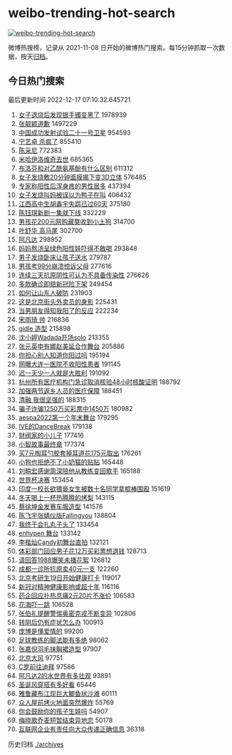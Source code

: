# weibo-trending-hot-search

[![weibo-trending-hot-search](https://github.com/ameizi/weibo-trending-hot-search/actions/workflows/ci.yml/badge.svg)](https://github.com/ameizi/weibo-trending-hot-search/actions/workflows/ci.yml)

微博热搜榜，记录从 2021-11-08 日开始的微博热门搜索。每15分钟抓取一次数据，按天[归档](./archives)。

## 今日热门搜索

<!-- BEGIN --> 
最后更新时间 2022-12-17 07:10:32.645721 
1. [女子退烧后发现银手镯变黑了](https://s.weibo.com/weibo?q=%23%E5%A5%B3%E5%AD%90%E9%80%80%E7%83%A7%E5%90%8E%E5%8F%91%E7%8E%B0%E9%93%B6%E6%89%8B%E9%95%AF%E5%8F%98%E9%BB%91%E4%BA%86%23&t=31&band_rank=1&Refer=top) 1978939
1. [张靓颖道歉](https://s.weibo.com/weibo?q=%23%E5%BC%A0%E9%9D%93%E9%A2%96%E9%81%93%E6%AD%89%23&t=31&band_rank=2&Refer=top) 1497229
1. [中国成功发射试验二十一号卫星](https://s.weibo.com/weibo?q=%23%E4%B8%AD%E5%9B%BD%E6%88%90%E5%8A%9F%E5%8F%91%E5%B0%84%E8%AF%95%E9%AA%8C%E4%BA%8C%E5%8D%81%E4%B8%80%E5%8F%B7%E5%8D%AB%E6%98%9F%23&t=31&band_rank=3&Refer=top) 954593
1. [宁艺卓 杀疯了](https://s.weibo.com/weibo?q=%E5%AE%81%E8%89%BA%E5%8D%93%20%E6%9D%80%E7%96%AF%E4%BA%86&t=31&band_rank=4&Refer=top) 855410
1. [陈采尼](https://s.weibo.com/weibo?q=%E9%99%88%E9%87%87%E5%B0%BC&t=31&band_rank=5&Refer=top) 772383
1. [米哈伊洛维奇去世](https://s.weibo.com/weibo?q=%23%E7%B1%B3%E5%93%88%E4%BC%8A%E6%B4%9B%E7%BB%B4%E5%A5%87%E5%8E%BB%E4%B8%96%23&t=31&band_rank=6&Refer=top) 685365
1. [布洛芬和对乙酰氨基酚有什么区别](https://s.weibo.com/weibo?q=%23%E5%B8%83%E6%B4%9B%E8%8A%AC%E5%92%8C%E5%AF%B9%E4%B9%99%E9%85%B0%E6%B0%A8%E5%9F%BA%E9%85%9A%E6%9C%89%E4%BB%80%E4%B9%88%E5%8C%BA%E5%88%AB%23&t=31&band_rank=7&Refer=top) 611312
1. [女子发烧敷20分钟面膜揭下变3D立体](https://s.weibo.com/weibo?q=%23%E5%A5%B3%E5%AD%90%E5%8F%91%E7%83%A7%E6%95%B720%E5%88%86%E9%92%9F%E9%9D%A2%E8%86%9C%E6%8F%AD%E4%B8%8B%E5%8F%983D%E7%AB%8B%E4%BD%93%23&t=31&band_rank=8&Refer=top) 576485
1. [专家称阳性后浑身疼的男性居多](https://s.weibo.com/weibo?q=%23%E4%B8%93%E5%AE%B6%E7%A7%B0%E9%98%B3%E6%80%A7%E5%90%8E%E6%B5%91%E8%BA%AB%E7%96%BC%E7%9A%84%E7%94%B7%E6%80%A7%E5%B1%85%E5%A4%9A%23&t=31&band_rank=47&Refer=top) 437394
1. [女子发烧叫妈被误以为鸭子在叫](https://s.weibo.com/weibo?q=%23%E5%A5%B3%E5%AD%90%E5%8F%91%E7%83%A7%E5%8F%AB%E5%A6%88%E8%A2%AB%E8%AF%AF%E4%BB%A5%E4%B8%BA%E9%B8%AD%E5%AD%90%E5%9C%A8%E5%8F%AB%23&t=31&band_rank=39&Refer=top) 406432
1. [江西高中生胡鑫宇失踪已过60天](https://s.weibo.com/weibo?q=%23%E6%B1%9F%E8%A5%BF%E9%AB%98%E4%B8%AD%E7%94%9F%E8%83%A1%E9%91%AB%E5%AE%87%E5%A4%B1%E8%B8%AA%E5%B7%B2%E8%BF%8760%E5%A4%A9%23&t=31&band_rank=9&Refer=top) 375180
1. [陈钰琪新剧一集就下线](https://s.weibo.com/weibo?q=%23%E9%99%88%E9%92%B0%E7%90%AA%E6%96%B0%E5%89%A7%E4%B8%80%E9%9B%86%E5%B0%B1%E4%B8%8B%E7%BA%BF%23&t=31&band_rank=12&Refer=top) 332229
1. [男孩花200元网购藏獒收到小土狗](https://s.weibo.com/weibo?q=%23%E7%94%B7%E5%AD%A9%E8%8A%B1200%E5%85%83%E7%BD%91%E8%B4%AD%E8%97%8F%E7%8D%92%E6%94%B6%E5%88%B0%E5%B0%8F%E5%9C%9F%E7%8B%97%23&t=31&band_rank=10&Refer=top) 314700
1. [叶舒华 高马尾](https://s.weibo.com/weibo?q=%E5%8F%B6%E8%88%92%E5%8D%8E%20%E9%AB%98%E9%A9%AC%E5%B0%BE&t=31&band_rank=11&Refer=top) 302700
1. [阿凡达](https://s.weibo.com/weibo?q=%E9%98%BF%E5%87%A1%E8%BE%BE&t=31&band_rank=13&Refer=top) 298952
1. [妈妈熬汤呈绿色阳性娃吓得不敢喝](https://s.weibo.com/weibo?q=%23%E5%A6%88%E5%A6%88%E7%86%AC%E6%B1%A4%E5%91%88%E7%BB%BF%E8%89%B2%E9%98%B3%E6%80%A7%E5%A8%83%E5%90%93%E5%BE%97%E4%B8%8D%E6%95%A2%E5%96%9D%23&t=31&band_rank=14&Refer=top) 293848
1. [男子发烧卧床让孩子送水](https://s.weibo.com/weibo?q=%23%E7%94%B7%E5%AD%90%E5%8F%91%E7%83%A7%E5%8D%A7%E5%BA%8A%E8%AE%A9%E5%AD%A9%E5%AD%90%E9%80%81%E6%B0%B4%23&t=31&band_rank=24&Refer=top) 279787
1. [男孩考99分崩溃控诉父母](https://s.weibo.com/weibo?q=%23%E7%94%B7%E5%AD%A9%E8%80%8399%E5%88%86%E5%B4%A9%E6%BA%83%E6%8E%A7%E8%AF%89%E7%88%B6%E6%AF%8D%23&t=31&band_rank=15&Refer=top) 277616
1. [连续三天抗原阴性可认为不具备传染性](https://s.weibo.com/weibo?q=%23%E8%BF%9E%E7%BB%AD%E4%B8%89%E5%A4%A9%E6%8A%97%E5%8E%9F%E9%98%B4%E6%80%A7%E5%8F%AF%E8%AE%A4%E4%B8%BA%E4%B8%8D%E5%85%B7%E5%A4%87%E4%BC%A0%E6%9F%93%E6%80%A7%23&t=31&band_rank=16&Refer=top) 276626
1. [多款确诊即赔新冠险下架](https://s.weibo.com/weibo?q=%23%E5%A4%9A%E6%AC%BE%E7%A1%AE%E8%AF%8A%E5%8D%B3%E8%B5%94%E6%96%B0%E5%86%A0%E9%99%A9%E4%B8%8B%E6%9E%B6%23&t=31&band_rank=17&Refer=top) 249454
1. [如何让山东人破防](https://s.weibo.com/weibo?q=%23%E5%A6%82%E4%BD%95%E8%AE%A9%E5%B1%B1%E4%B8%9C%E4%BA%BA%E7%A0%B4%E9%98%B2%23&t=31&band_rank=18&Refer=top) 231903
1. [这是北京街头外卖员的身影](https://s.weibo.com/weibo?q=%23%E8%BF%99%E6%98%AF%E5%8C%97%E4%BA%AC%E8%A1%97%E5%A4%B4%E5%A4%96%E5%8D%96%E5%91%98%E7%9A%84%E8%BA%AB%E5%BD%B1%23&t=31&band_rank=19&Refer=top) 225431
1. [当男朋友得知我阳了的反应](https://s.weibo.com/weibo?q=%23%E5%BD%93%E7%94%B7%E6%9C%8B%E5%8F%8B%E5%BE%97%E7%9F%A5%E6%88%91%E9%98%B3%E4%BA%86%E7%9A%84%E5%8F%8D%E5%BA%94%23&t=31&band_rank=20&Refer=top) 222234
1. [宋雨琦 帅](https://s.weibo.com/weibo?q=%E5%AE%8B%E9%9B%A8%E7%90%A6%20%E5%B8%85&t=31&band_rank=21&Refer=top) 216836
1. [gidle 造型](https://s.weibo.com/weibo?q=gidle%20%E9%80%A0%E5%9E%8B&t=31&band_rank=22&Refer=top) 215898
1. [沈小婷Wadada开场solo](https://s.weibo.com/weibo?q=%23%E6%B2%88%E5%B0%8F%E5%A9%B7Wadada%E5%BC%80%E5%9C%BAsolo%23&t=31&band_rank=23&Refer=top) 213355
1. [张元英申有娜赵美延合作舞台](https://s.weibo.com/weibo?q=%23%E5%BC%A0%E5%85%83%E8%8B%B1%E7%94%B3%E6%9C%89%E5%A8%9C%E8%B5%B5%E7%BE%8E%E5%BB%B6%E5%90%88%E4%BD%9C%E8%88%9E%E5%8F%B0%23&t=31&band_rank=31&Refer=top) 205886
1. [你担心别人知道你阳过吗](https://s.weibo.com/weibo?q=%23%E4%BD%A0%E6%8B%85%E5%BF%83%E5%88%AB%E4%BA%BA%E7%9F%A5%E9%81%93%E4%BD%A0%E9%98%B3%E8%BF%87%E5%90%97%23&t=31&band_rank=25&Refer=top) 195194
1. [网曝大连一医院不收阳性患者](https://s.weibo.com/weibo?q=%23%E7%BD%91%E6%9B%9D%E5%A4%A7%E8%BF%9E%E4%B8%80%E5%8C%BB%E9%99%A2%E4%B8%8D%E6%94%B6%E9%98%B3%E6%80%A7%E6%82%A3%E8%80%85%23&t=31&band_rank=26&Refer=top) 191145
1. [迟一天少一人就是大胜利](https://s.weibo.com/weibo?q=%23%E8%BF%9F%E4%B8%80%E5%A4%A9%E5%B0%91%E4%B8%80%E4%BA%BA%E5%B0%B1%E6%98%AF%E5%A4%A7%E8%83%9C%E5%88%A9%23&t=31&band_rank=43&Refer=top) 191092
1. [杭州所有医疗机构门急诊取消核验48小时核酸证明](https://s.weibo.com/weibo?q=%23%E6%9D%AD%E5%B7%9E%E6%89%80%E6%9C%89%E5%8C%BB%E7%96%97%E6%9C%BA%E6%9E%84%E9%97%A8%E6%80%A5%E8%AF%8A%E5%8F%96%E6%B6%88%E6%A0%B8%E9%AA%8C48%E5%B0%8F%E6%97%B6%E6%A0%B8%E9%85%B8%E8%AF%81%E6%98%8E%23&t=31&band_rank=27&Refer=top) 188792
1. [加强两节返乡人员的医疗保障](https://s.weibo.com/weibo?q=%23%E5%8A%A0%E5%BC%BA%E4%B8%A4%E8%8A%82%E8%BF%94%E4%B9%A1%E4%BA%BA%E5%91%98%E7%9A%84%E5%8C%BB%E7%96%97%E4%BF%9D%E9%9A%9C%23&t=31&band_rank=28&Refer=top) 188451
1. [清融 我很坚强的](https://s.weibo.com/weibo?q=%E6%B8%85%E8%9E%8D%20%E6%88%91%E5%BE%88%E5%9D%9A%E5%BC%BA%E7%9A%84&t=31&band_rank=29&Refer=top) 188315
1. [骗子诈骗1250万买彩票中1450万](https://s.weibo.com/weibo?q=%23%E9%AA%97%E5%AD%90%E8%AF%88%E9%AA%971250%E4%B8%87%E4%B9%B0%E5%BD%A9%E7%A5%A8%E4%B8%AD1450%E4%B8%87%23&t=31&band_rank=30&Refer=top) 180982
1. [aespa2022第一个年末舞台](https://s.weibo.com/weibo?q=%23aespa2022%E7%AC%AC%E4%B8%80%E4%B8%AA%E5%B9%B4%E6%9C%AB%E8%88%9E%E5%8F%B0%23&t=31&band_rank=32&Refer=top) 179295
1. [IVE的DanceBreak](https://s.weibo.com/weibo?q=%23IVE%E7%9A%84DanceBreak%23&t=31&band_rank=33&Refer=top) 179138
1. [财阀家的小儿子](https://s.weibo.com/weibo?q=%23%E8%B4%A2%E9%98%80%E5%AE%B6%E7%9A%84%E5%B0%8F%E5%84%BF%E5%AD%90%23&t=31&band_rank=34&Refer=top) 177416
1. [小智故事最终章](https://s.weibo.com/weibo?q=%23%E5%B0%8F%E6%99%BA%E6%95%85%E4%BA%8B%E6%9C%80%E7%BB%88%E7%AB%A0%23&t=31&band_rank=35&Refer=top) 177374
1. [买7元掏耳勺胶套掉耳道花175元取出](https://s.weibo.com/weibo?q=%23%E4%B9%B07%E5%85%83%E6%8E%8F%E8%80%B3%E5%8B%BA%E8%83%B6%E5%A5%97%E6%8E%89%E8%80%B3%E9%81%93%E8%8A%B1175%E5%85%83%E5%8F%96%E5%87%BA%23&t=31&band_rank=36&Refer=top) 176261
1. [小狗也拒绝不了小奶猫的贴贴](https://s.weibo.com/weibo?q=%23%E5%B0%8F%E7%8B%97%E4%B9%9F%E6%8B%92%E7%BB%9D%E4%B8%8D%E4%BA%86%E5%B0%8F%E5%A5%B6%E7%8C%AB%E7%9A%84%E8%B4%B4%E8%B4%B4%23&t=31&band_rank=37&Refer=top) 165448
1. [刘畊宏感谢周深陪他从教练变回歌手](https://s.weibo.com/weibo?q=%23%E5%88%98%E7%95%8A%E5%AE%8F%E6%84%9F%E8%B0%A2%E5%91%A8%E6%B7%B1%E9%99%AA%E4%BB%96%E4%BB%8E%E6%95%99%E7%BB%83%E5%8F%98%E5%9B%9E%E6%AD%8C%E6%89%8B%23&t=31&band_rank=41&Refer=top) 165188
1. [世界杯决赛](https://s.weibo.com/weibo?q=%23%E4%B8%96%E7%95%8C%E6%9D%AF%E5%86%B3%E8%B5%9B%23&t=31&band_rank=38&Refer=top) 153454
1. [印度一校长欲猥亵女生被数十名同学拿棍棒围殴](https://s.weibo.com/weibo?q=%23%E5%8D%B0%E5%BA%A6%E4%B8%80%E6%A0%A1%E9%95%BF%E6%AC%B2%E7%8C%A5%E4%BA%B5%E5%A5%B3%E7%94%9F%E8%A2%AB%E6%95%B0%E5%8D%81%E5%90%8D%E5%90%8C%E5%AD%A6%E6%8B%BF%E6%A3%8D%E6%A3%92%E5%9B%B4%E6%AE%B4%23&t=31&band_rank=39&Refer=top) 151619
1. [冬天喝上一杯热腾腾的烤梨](https://s.weibo.com/weibo?q=%23%E5%86%AC%E5%A4%A9%E5%96%9D%E4%B8%8A%E4%B8%80%E6%9D%AF%E7%83%AD%E8%85%BE%E8%85%BE%E7%9A%84%E7%83%A4%E6%A2%A8%23&t=31&band_rank=40&Refer=top) 143115
1. [蔡徐坤金发赛车服造型](https://s.weibo.com/weibo?q=%23%E8%94%A1%E5%BE%90%E5%9D%A4%E9%87%91%E5%8F%91%E8%B5%9B%E8%BD%A6%E6%9C%8D%E9%80%A0%E5%9E%8B%23&t=31&band_rank=42&Refer=top) 141576
1. [陈飞宇张婧仪版Fallingyou](https://s.weibo.com/weibo?q=%23%E9%99%88%E9%A3%9E%E5%AE%87%E5%BC%A0%E5%A9%A7%E4%BB%AA%E7%89%88Fallingyou%23&t=31&band_rank=43&Refer=top) 138804
1. [我终于会扎丸子头了](https://s.weibo.com/weibo?q=%23%E6%88%91%E7%BB%88%E4%BA%8E%E4%BC%9A%E6%89%8E%E4%B8%B8%E5%AD%90%E5%A4%B4%E4%BA%86%23&t=31&band_rank=44&Refer=top) 133454
1. [enhypen 舞台](https://s.weibo.com/weibo?q=enhypen%20%E8%88%9E%E5%8F%B0&t=31&band_rank=33&Refer=top) 133142
1. [李楷灿Candy初舞台直拍](https://s.weibo.com/weibo?q=%23%E6%9D%8E%E6%A5%B7%E7%81%BFCandy%E5%88%9D%E8%88%9E%E5%8F%B0%E7%9B%B4%E6%8B%8D%23&t=31&band_rank=36&Refer=top) 132121
1. [体彩部门回应男子花12万买彩票想退钱](https://s.weibo.com/weibo?q=%23%E4%BD%93%E5%BD%A9%E9%83%A8%E9%97%A8%E5%9B%9E%E5%BA%94%E7%94%B7%E5%AD%90%E8%8A%B112%E4%B8%87%E4%B9%B0%E5%BD%A9%E7%A5%A8%E6%83%B3%E9%80%80%E9%92%B1%23&t=31&band_rank=45&Refer=top) 128713
1. [请回答1988爆笑未播花絮](https://s.weibo.com/weibo?q=%23%E8%AF%B7%E5%9B%9E%E7%AD%941988%E7%88%86%E7%AC%91%E6%9C%AA%E6%92%AD%E8%8A%B1%E7%B5%AE%23&t=31&band_rank=42&Refer=top) 126812
1. [成都一诊所抗原卖40元一支](https://s.weibo.com/weibo?q=%23%E6%88%90%E9%83%BD%E4%B8%80%E8%AF%8A%E6%89%80%E6%8A%97%E5%8E%9F%E5%8D%9640%E5%85%83%E4%B8%80%E6%94%AF%23&t=31&band_rank=46&Refer=top) 122260
1. [北京考研生19日开始健康打卡](https://s.weibo.com/weibo?q=%23%E5%8C%97%E4%BA%AC%E8%80%83%E7%A0%94%E7%94%9F19%E6%97%A5%E5%BC%80%E5%A7%8B%E5%81%A5%E5%BA%B7%E6%89%93%E5%8D%A1%23&t=31&band_rank=47&Refer=top) 119017
1. [新冠对精神健康影响或超十年](https://s.weibo.com/weibo?q=%23%E6%96%B0%E5%86%A0%E5%AF%B9%E7%B2%BE%E7%A5%9E%E5%81%A5%E5%BA%B7%E5%BD%B1%E5%93%8D%E6%88%96%E8%B6%85%E5%8D%81%E5%B9%B4%23&t=31&band_rank=48&Refer=top) 116116
1. [药企回应扑热息痛2元20片不涨价](https://s.weibo.com/weibo?q=%23%E8%8D%AF%E4%BC%81%E5%9B%9E%E5%BA%94%E6%89%91%E7%83%AD%E6%81%AF%E7%97%9B2%E5%85%8320%E7%89%87%E4%B8%8D%E6%B6%A8%E4%BB%B7%23&t=31&band_rank=49&Refer=top) 106583
1. [花海吓一跳](https://s.weibo.com/weibo?q=%23%E8%8A%B1%E6%B5%B7%E5%90%93%E4%B8%80%E8%B7%B3%23&t=31&band_rank=50&Refer=top) 106528
1. [张伯礼提醒警惕奥密克戎不断变异](https://s.weibo.com/weibo?q=%23%E5%BC%A0%E4%BC%AF%E7%A4%BC%E6%8F%90%E9%86%92%E8%AD%A6%E6%83%95%E5%A5%A5%E5%AF%86%E5%85%8B%E6%88%8E%E4%B8%8D%E6%96%AD%E5%8F%98%E5%BC%82%23&t=31&band_rank=45&Refer=top) 102806
1. [转阴后仍有症状怎么办](https://s.weibo.com/weibo?q=%23%E8%BD%AC%E9%98%B4%E5%90%8E%E4%BB%8D%E6%9C%89%E7%97%87%E7%8A%B6%E6%80%8E%E4%B9%88%E5%8A%9E%23&t=31&band_rank=42&Refer=top) 100913
1. [庞博是懂爱情的](https://s.weibo.com/weibo?q=%23%E5%BA%9E%E5%8D%9A%E6%98%AF%E6%87%82%E7%88%B1%E6%83%85%E7%9A%84%23&t=31&band_rank=41&Refer=top) 99200
1. [足球教练的脚法能有多绝](https://s.weibo.com/weibo?q=%23%E8%B6%B3%E7%90%83%E6%95%99%E7%BB%83%E7%9A%84%E8%84%9A%E6%B3%95%E8%83%BD%E6%9C%89%E5%A4%9A%E7%BB%9D%23&t=31&band_rank=48&Refer=top) 98062
1. [张嘉倪羽毛抹胸裙造型](https://s.weibo.com/weibo?q=%23%E5%BC%A0%E5%98%89%E5%80%AA%E7%BE%BD%E6%AF%9B%E6%8A%B9%E8%83%B8%E8%A3%99%E9%80%A0%E5%9E%8B%23&t=31&band_rank=34&Refer=top) 97907
1. [北京大风](https://s.weibo.com/weibo?q=%23%E5%8C%97%E4%BA%AC%E5%A4%A7%E9%A3%8E%23&t=31&band_rank=50&Refer=top) 97751
1. [C罗前往迪拜](https://s.weibo.com/weibo?q=%23C%E7%BD%97%E5%89%8D%E5%BE%80%E8%BF%AA%E6%8B%9C%23&t=31&band_rank=39&Refer=top) 97586
1. [阿凡达2的水世界有多壮观](https://s.weibo.com/weibo?q=%23%E9%98%BF%E5%87%A1%E8%BE%BE2%E7%9A%84%E6%B0%B4%E4%B8%96%E7%95%8C%E6%9C%89%E5%A4%9A%E5%A3%AE%E8%A7%82%23&t=31&band_rank=45&Refer=top) 93891
1. [圣诞风穿搭有多好看](https://s.weibo.com/weibo?q=%23%E5%9C%A3%E8%AF%9E%E9%A3%8E%E7%A9%BF%E6%90%AD%E6%9C%89%E5%A4%9A%E5%A5%BD%E7%9C%8B%23&t=31&band_rank=50&Refer=top) 65446
1. [雅鲁藏布江现巨大鲫鱼状沙滩](https://s.weibo.com/weibo?q=%23%E9%9B%85%E9%B2%81%E8%97%8F%E5%B8%83%E6%B1%9F%E7%8E%B0%E5%B7%A8%E5%A4%A7%E9%B2%AB%E9%B1%BC%E7%8A%B6%E6%B2%99%E6%BB%A9%23&t=31&band_rank=49&Refer=top) 60111
1. [众人屋前烤火地面突然爆炸](https://s.weibo.com/weibo?q=%23%E4%BC%97%E4%BA%BA%E5%B1%8B%E5%89%8D%E7%83%A4%E7%81%AB%E5%9C%B0%E9%9D%A2%E7%AA%81%E7%84%B6%E7%88%86%E7%82%B8%23&t=31&band_rank=47&Refer=top) 55769
1. [你会鼓励你的孩子生娃吗](https://s.weibo.com/weibo?q=%23%E4%BD%A0%E4%BC%9A%E9%BC%93%E5%8A%B1%E4%BD%A0%E7%9A%84%E5%AD%A9%E5%AD%90%E7%94%9F%E5%A8%83%E5%90%97%23&t=31&band_rank=29&Refer=top) 54907
1. [梅晓歌乔麦短暂结束异地恋](https://s.weibo.com/weibo?q=%23%E6%A2%85%E6%99%93%E6%AD%8C%E4%B9%94%E9%BA%A6%E7%9F%AD%E6%9A%82%E7%BB%93%E6%9D%9F%E5%BC%82%E5%9C%B0%E6%81%8B%23&t=31&band_rank=33&Refer=top) 50178
1. [互联网企业有责任向大众传递正确信息](https://s.weibo.com/weibo?q=%23%E4%BA%92%E8%81%94%E7%BD%91%E4%BC%81%E4%B8%9A%E6%9C%89%E8%B4%A3%E4%BB%BB%E5%90%91%E5%A4%A7%E4%BC%97%E4%BC%A0%E9%80%92%E6%AD%A3%E7%A1%AE%E4%BF%A1%E6%81%AF%23&t=31&band_rank=50&Refer=top) 36318
<!-- END -->

历史归档 [./archives](./archives)

